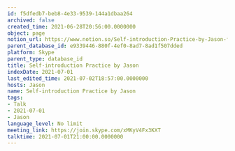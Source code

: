 ```yaml
---
id: f5dfedb7-beb8-4e33-9539-144a1dbaa264
archived: false
created_time: 2021-06-28T20:56:00.0000000
object: page
notion_url: https://www.notion.so/Self-introduction-Practice-by-Jason-f5dfedb7beb84e339539144a1dbaa264
parent_database_id: e9339446-880f-4ef0-8ad7-8ad1f507dded
platform: Skype
parent_type: database_id
title: Self-introduction Practice by Jason
indexDate: 2021-07-01
last_edited_time: 2021-07-02T18:57:00.0000000
hosts: Jason
name: Self-introduction Practice by Jason
tags:
- Talk
- 2021-07-01
- Jason
language_level: No limit
meeting_link: https://join.skype.com/xMKyV4Fx3KXT
talktime: 2021-07-01T21:00:00.0000000
---
```








